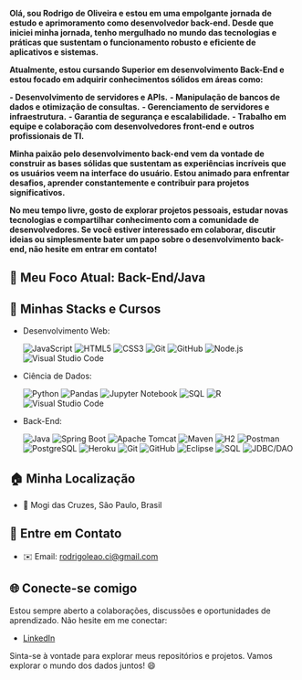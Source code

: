 **Olá, sou Rodrigo de Oliveira e estou em uma empolgante jornada de estudo e aprimoramento como desenvolvedor back-end. Desde que iniciei minha jornada, tenho mergulhado no mundo das tecnologias e práticas que sustentam o funcionamento robusto e eficiente de aplicativos e sistemas.**

**Atualmente, estou cursando Superior em desenvolvimento Back-End e estou focado em adquirir conhecimentos sólidos em áreas como:**

**- Desenvolvimento de servidores e APIs.**
**- Manipulação de bancos de dados e otimização de consultas.**
**- Gerenciamento de servidores e infraestrutura.**
**- Garantia de segurança e escalabilidade.**
**- Trabalho em equipe e colaboração com desenvolvedores front-end e outros profissionais de TI.**

**Minha paixão pelo desenvolvimento back-end vem da vontade de construir as bases sólidas que sustentam as experiências incríveis que os usuários veem na interface do usuário. Estou animado para enfrentar desafios, aprender constantemente e contribuir para projetos significativos.**

**No meu tempo livre, gosto de explorar projetos pessoais, estudar novas tecnologias e compartilhar conhecimento com a comunidade de desenvolvedores. Se você estiver interessado em colaborar, discutir ideias ou simplesmente bater um papo sobre o desenvolvimento back-end, não hesite em entrar em contato!**

## 🚀 Meu Foco Atual: Back-End/Java

## 🌟 Minhas Stacks e Cursos

- Desenvolvimento Web:

  ![JavaScript](https://img.shields.io/badge/JavaScript-F7DF1E?style=for-the-badge&logo=javascript&logoColor=black) ![HTML5](https://img.shields.io/badge/HTML5-E34F26?style=for-the-badge&logo=html5&logoColor=white) ![CSS3](https://img.shields.io/badge/CSS3-1572B6?style=for-the-badge&logo=css3&logoColor=white) ![Git](https://img.shields.io/badge/Git-F05032?style=for-the-badge&logo=git&logoColor=white) ![GitHub](https://img.shields.io/badge/GitHub-181717?style=for-the-badge&logo=github&logoColor=white) ![Node.js](https://img.shields.io/badge/Node.js-43853D?style=for-the-badge&logo=node.js&logoColor=white) ![Visual Studio Code](https://img.shields.io/badge/Visual%20Studio%20Code-blue?style=for-the-badge&logo=visual-studio-code)

- Ciência de Dados:

  ![Python](https://img.shields.io/badge/Python-3776AB?style=for-the-badge&logo=python&logoColor=white) ![Pandas](https://img.shields.io/badge/Pandas-150458?style=for-the-badge&logo=pandas&logoColor=white) ![Jupyter Notebook](https://img.shields.io/badge/Jupyter-F37626?style=for-the-badge&logo=jupyter&logoColor=white) ![SQL](https://img.shields.io/badge/SQL-3776AB?style=for-the-badge&logo=python&logoColor=white) ![R](https://img.shields.io/badge/R-276DC3?style=for-the-badge&logo=r&logoColor=white) ![Visual Studio Code](https://img.shields.io/badge/Visual%20Studio%20Code-blue?style=for-the-badge&logo=visual-studio-code)

- Back-End:
  
  ![Java](https://img.shields.io/badge/Java-007396?style=for-the-badge&logo=java&logoColor=white) ![Spring Boot](https://img.shields.io/badge/Spring%20Boot-6DB33F?style=for-the-badge&logo=spring-boot&logoColor=white) ![Apache Tomcat](https://img.shields.io/badge/Apache%20Tomcat-F8DC75?style=for-the-badge&logo=apache-tomcat&logoColor=black) ![Maven](https://img.shields.io/badge/Maven-C71A36?style=for-the-badge&logo=apache-maven&logoColor=white) ![H2](https://img.shields.io/badge/H2-00454A?style=for-the-badge&logo=h2&logoColor=white) ![Postman](https://img.shields.io/badge/Postman-FF6C37?style=for-the-badge&logo=postman&logoColor=white) ![PostgreSQL](https://img.shields.io/badge/PostgreSQL-336791?style=for-the-badge&logo=postgresql&logoColor=white) ![Heroku](https://img.shields.io/badge/Heroku-430098?style=for-the-badge&logo=heroku&logoColor=white) ![Git](https://img.shields.io/badge/Git-F05032?style=for-the-badge&logo=git&logoColor=white) ![GitHub](https://img.shields.io/badge/GitHub-181717?style=for-the-badge&logo=github&logoColor=white) ![Eclipse](https://img.shields.io/badge/Eclipse-2C2255?style=for-the-badge&logo=eclipse&logoColor=white) ![SQL](https://img.shields.io/badge/SQL-3776AB?style=for-the-badge&logo=sql&logoColor=white) ![JDBC/DAO](https://img.shields.io/badge/JDBC%2FDAO-007396?style=for-the-badge&logo=java&logoColor=white)

## 🏠 Minha Localização

- 📍 Mogi das Cruzes, São Paulo, Brasil

## 📧 Entre em Contato

- ✉️ Email: rodrigoleao.ci@gmail.com

## 🌐 Conecte-se comigo

Estou sempre aberto a colaborações, discussões e oportunidades de aprendizado. Não hesite em me conectar:

- [LinkedIn](https://www.linkedin.com/in/rodrigo-de-oliveira-528a33203/)

Sinta-se à vontade para explorar meus repositórios e projetos. Vamos explorar o mundo dos dados juntos! 😄
